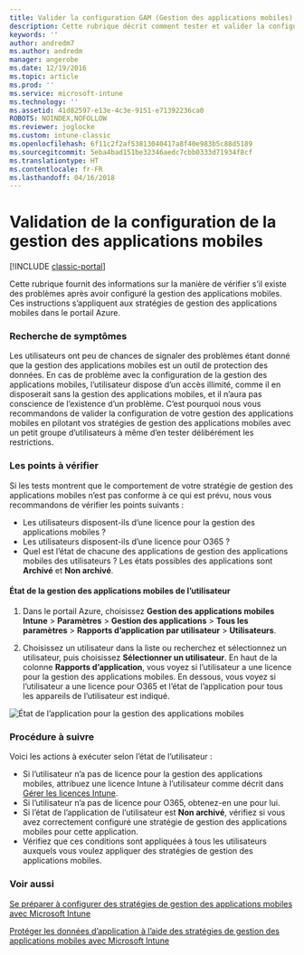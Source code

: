 ```yaml
---
title: Valider la configuration GAM (Gestion des applications mobiles)
description: Cette rubrique décrit comment tester et valider la configuration et le bon fonctionnement de votre stratégie de gestion des applications mobiles.
keywords: ''
author: andredm7
ms.author: andredm
manager: angerobe
ms.date: 12/19/2016
ms.topic: article
ms.prod: ''
ms.service: microsoft-intune
ms.technology: ''
ms.assetid: 41d82597-e13e-4c3e-9151-e71392236ca0
ROBOTS: NOINDEX,NOFOLLOW
ms.reviewer: joglocke
ms.custom: intune-classic
ms.openlocfilehash: 6f11c2f2af53813040417a8f40e983b5c88d5189
ms.sourcegitcommit: 5eba4bad151be32346aedc7cbb0333d71934f8cf
ms.translationtype: HT
ms.contentlocale: fr-FR
ms.lasthandoff: 04/16/2018
---
```

# <a name="validating-your-mobile-application-management-setup"></a>Validation de la configuration de la gestion des applications mobiles

[!INCLUDE [classic-portal](../includes/classic-portal.md)]

Cette rubrique fournit des informations sur la manière de vérifier s’il existe des problèmes après avoir configuré la gestion des applications mobiles. Ces instructions s’appliquent aux stratégies de gestion des applications mobiles dans le portail Azure.

### <a name="checking-for-symptoms"></a>Recherche de symptômes
Les utilisateurs ont peu de chances de signaler des problèmes étant donné que la gestion des applications mobiles est un outil de protection des données. En cas de problème avec la configuration de la gestion des applications mobiles, l’utilisateur dispose d’un accès illimité, comme il en disposerait sans la gestion des applications mobiles, et il n’aura pas conscience de l’existence d’un problème. C’est pourquoi nous vous recommandons de valider la configuration de votre gestion des applications mobiles en pilotant vos stratégies de gestion des applications mobiles avec un petit groupe d’utilisateurs à même d’en tester délibérément les restrictions.


### <a name="what-to-check"></a>Les points à vérifier

Si les tests montrent que le comportement de votre stratégie de gestion des applications mobiles n’est pas conforme à ce qui est prévu, nous vous recommandons de vérifier les points suivants :

- Les utilisateurs disposent-ils d’une licence pour la gestion des applications mobiles ?
- Les utilisateurs disposent-ils d’une licence pour O365 ?
- Quel est l’état de chacune des applications de gestion des applications mobiles des utilisateurs ? Les états possibles des applications sont **Archivé** et **Non archivé**.

#### <a name="user-mam-status"></a>État de la gestion des applications mobiles de l’utilisateur
1. Dans le portail Azure, choisissez **Gestion des applications mobiles Intune** > **Paramètres** > **Gestion des applications** > **Tous les paramètres** > **Rapports d’application par utilisateur** > **Utilisateurs**.

2. Choisissez un utilisateur dans la liste ou recherchez et sélectionnez un utilisateur, puis choisissez **Sélectionner un utilisateur**. En haut de la colonne **Rapports d’application**, vous voyez si l’utilisateur a une licence pour la gestion des applications mobiles. En dessous, vous voyez si l’utilisateur a une licence pour O365 et l’état de l’application pour tous les appareils de l’utilisateur est indiqué.

![État de l’application pour la gestion des applications mobiles](../media/ts-mam-user-apps.png)

### <a name="what-to-do"></a>Procédure à suivre
Voici les actions à exécuter selon l’état de l’utilisateur :

- Si l’utilisateur n’a pas de licence pour la gestion des applications mobiles, attribuez une licence Intune à l’utilisateur comme décrit dans [Gérer les licences Intune](/intune/setup-steps).
- Si l’utilisateur n’a pas de licence pour O365, obtenez-en une pour lui.
- Si l’état de l’application de l’utilisateur est **Non archivé**, vérifiez si vous avez correctement configuré une stratégie de gestion des applications mobiles pour cette application.
- Vérifiez que ces conditions sont appliquées à tous les utilisateurs auxquels vous voulez appliquer des stratégies de gestion des applications mobiles.

### <a name="see-also"></a>Voir aussi
[Se préparer à configurer des stratégies de gestion des applications mobiles avec Microsoft Intune](../deploy-use/get-ready-to-configure-mobile-app-management-policies-with-microsoft-intune.md)

[Protéger les données d’application à l’aide des stratégies de gestion des applications mobiles avec Microsoft Intune](../deploy-use/protect-app-data-using-mobile-app-management-policies-with-microsoft-intune.md)
